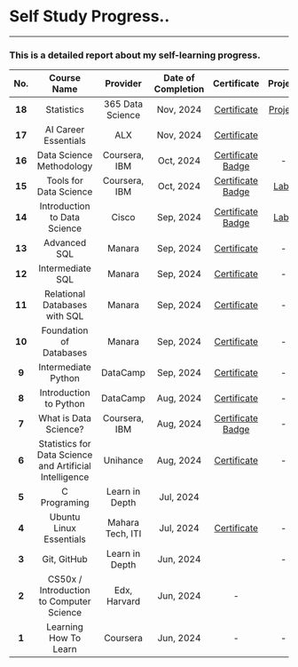 # Self Study Progress..

---

### This is a detailed report about my self-learning progress.

| **No.** |                     **Course Name**                     |   **Provider**   | **Date of Completion** |                                                                               **Certificate**                                                                              |                                     **Project**                                    |
|:-------:|:-------------------------------------------------------:|:----------------:|:----------------------:|:--------------------------------------------------------------------------------------------------------------------------------------------------------------------------:|:----------------------------------------------------------------------------------:|
|  **18** |                        Statistics                       | 365 Data Science |        Nov, 2024       | [Certificate](Certificates/statistics_certificate.pdf)                                                                                                                     | [Project](https://github.com/mahmoudkoutait/Excel/tree/main/365_Statistics_Course) |
|  **17** |                  AI Career Essentials                   |        ALX       |        Nov, 2024       |                                                            [Certificate](Certificates/AICE_ALX_Certificate.pdf)                                                            |                                                                                    |
|  **16** |                 Data Science Methodology                |   Coursera, IBM  |        Oct, 2024       |         [Certificate](Certificates/Data_Science_Methodology_Certificate.pdf) [Badge](https://www.credly.com/badges/6dafe81f-b1d8-4ccb-ab43-dd4fcaea27a8/public_url)        |                                          -                                         |
|  **15** |                  Tools for Data Science                 |   Coursera, IBM  |        Oct, 2024       |          [Certificate](Certificates/Tools_for_Data_Science_Certificate.pdf) [Badge](https://www.credly.com/badges/5ec02987-f2e0-48ac-a476-3ef430492969/public_url)         |           [Labs](https://github.com/mahmoudkoutait/IBM_Data-Science.git)           |
|  **14** |               Introduction to Data Science              |       Cisco      |        Sep, 2024       | [Certificate](Certificates/Introduction_to_Data_Science_Badge20240927-7-alc552.pdf) [Badge](https://www.credly.com/badges/61edb1e9-d1ae-4aa1-817e-a806fd56b0e5/public_url) |      [Labs](https://github.com/mahmoudkoutait/intro_to_data_science_labs.git)      |
|  **13** |                       Advanced SQL                      |      Manara      |        Sep, 2024       |                                                          [Certificate](Certificates/Advanced_SQL_Certificate.pdf)                                                          |                                          -                                         |
|  **12** |                     Intermediate SQL                    |      Manara      |        Sep, 2024       |                                                        [Certificate](Certificates/Intermediate_sql_certificate.pdf)                                                        |                                          -                                         |
|  **11** |              Relational Databases with SQL              |      Manara      |        Sep, 2024       |                                                  [Certificate](Certificates/Relational_databases_with_sql_certificate.pdf)                                                 |                                          -                                         |
|  **10** |                 Foundation of Databases                 |      Manara      |        Sep, 2024       |                                                     [Certificate](Certificates/Foundation_of_databases_certificate.pdf)                                                    |                                          -                                         |
|  **9**  |                   Intermediate Python                   |     DataCamp     |        Sep, 2024       |                                                       [Certificate](Certificates/intermediate_python_certificate.pdf)                                                      |                                          -                                         |
|  **8**  |                  Introduction to Python                 |     DataCamp     |        Aug, 2024       |                                                     [Certificate](Certificates/introduction_to_python_certificate.pdf)                                                     |                                          -                                         |
|  **7**  |                  What is Data Science?                  |   Coursera, IBM  |        Aug, 2024       |           [Certificate](Certificates/What_is_Data_Science_Certifiate.pdf) [Badge](https://www.credly.com/badges/e9e49b86-34b5-4a38-8318-90add3250c7a/public_url)           |                                          -                                         |
|  **6**  | Statistics for Data Science and Artificial Intelligence |     Unihance     |        Aug, 2024       |                                                 [Certificate](Certificates/statistics_for_data_science_certificate_en.pdf)                                                 |                                          -                                         |
|  **5**  |                       C Programing                      |  Learn in Depth  |        Jul, 2024       |                                                                                                                                                                            |                                                                                    |
|  **4**  |                 Ubuntu Linux Essentials                 | Mahara Tech, ITI |        Jul, 2024       |                                             [Certificate](Certificates/mlang_enCourse_Certificate_Enmlangmlang_ar___mlang.pdf)                                             |                                          -                                         |
|  **3**  |                       Git, GitHub                       |  Learn in Depth  |        Jun, 2024       |                                                                                                                                                                            |                                          -                                         |
|  **2**  |         CS50x / Introduction to Computer Science        |   Edx, Harvard   |        Jun, 2024       |                                                                                      -                                                                                     |                                                                                    |
|  **1**  |                  Learning How To Learn                  |     Coursera     |        Jun, 2024       |                                                                                      -                                                                                     |                                          -                                         |